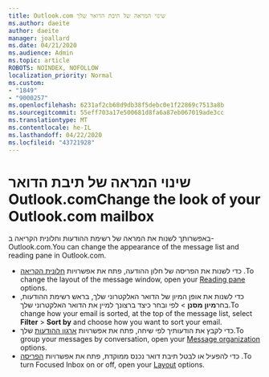 ```yaml
---
title: Outlook.com שינוי המראה של תיבת הדואר שלך
ms.author: daeite
author: daeite
manager: joallard
ms.date: 04/21/2020
ms.audience: Admin
ms.topic: article
ROBOTS: NOINDEX, NOFOLLOW
localization_priority: Normal
ms.custom:
- "1849"
- "9000257"
ms.openlocfilehash: 6231af2cb68d9db38f5debc0e1f22869c7513a8b
ms.sourcegitcommit: 55eff703a17e500681d8fa6a87eb067019ade3cc
ms.translationtype: MT
ms.contentlocale: he-IL
ms.lasthandoff: 04/22/2020
ms.locfileid: "43721928"
---
```

# <a name="change-the-look-of-your-outlookcom-mailbox"></a><span data-ttu-id="71cd8-102">שינוי המראה של תיבת הדואר Outlook.com</span><span class="sxs-lookup"><span data-stu-id="71cd8-102">Change the look of your Outlook.com mailbox</span></span>

<span data-ttu-id="71cd8-103">באפשרותך לשנות את המראה של רשימת ההודעות וחלונית הקריאה ב-Outlook.com.</span><span class="sxs-lookup"><span data-stu-id="71cd8-103">You can change the appearance of the message list and reading pane in Outlook.com.</span></span>

- <span data-ttu-id="71cd8-104">כדי לשנות את הפריסה של חלון ההודעה, פתח את אפשרויות [חלונית הקריאה](https://outlook.live.com/mail/options/mail/layout/readingPane) .</span><span class="sxs-lookup"><span data-stu-id="71cd8-104">To change the layout of the message window, open your [Reading pane](https://outlook.live.com/mail/options/mail/layout/readingPane) options.</span></span>
- <span data-ttu-id="71cd8-105">כדי לשנות את אופן המיון של הדואר האלקטרוני שלך, בראש רשימת ההודעות, בחר**מיון** **מסנן** > לפי ובחר כיצד ברצונך למיין את הדואר האלקטרוני שלך.</span><span class="sxs-lookup"><span data-stu-id="71cd8-105">To change how your email is sorted, at the top of the message list, select **Filter** > **Sort by** and choose how you want to sort your email.</span></span>
- <span data-ttu-id="71cd8-106">כדי לקבץ את הודעותיך לפי שיחה, פתח את אפשרויות [ארגון ההודעות](https://outlook.live.com/mail/options/mail/layout/conversations) שלך.</span><span class="sxs-lookup"><span data-stu-id="71cd8-106">To group your messages by conversation, open your [Message organization](https://outlook.live.com/mail/options/mail/layout/conversations) options.</span></span>
- <span data-ttu-id="71cd8-107">כדי להפעיל או לבטל תיבת דואר נכנס ממוקדת, פתח את אפשרויות [הפריסה](https://outlook.live.com/mail/options/mail/layout/focused) .</span><span class="sxs-lookup"><span data-stu-id="71cd8-107">To turn Focused Inbox on or off, open your [Layout](https://outlook.live.com/mail/options/mail/layout/focused) options.</span></span>